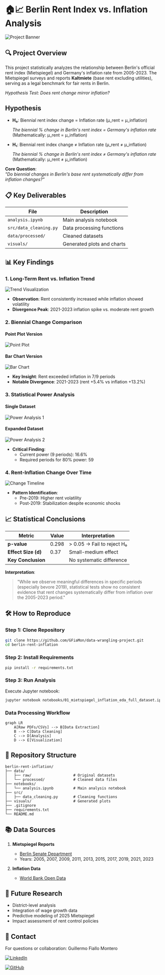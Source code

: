 # 🏠📈 Berlin Rent Index vs. Inflation Analysis  

![Project Banner](visuals/1_berlin_rent_inflation_trend_2005-2023.png)  

## 🔍 Project Overview  
This project statistically analyzes the relationship between Berlin's official rent index (Mietspiegel) and Germany's inflation rate from 2005-2023. The Mietspiegel surveys and reports **Kaltmiete** (base rent excluding utilities), serving as a legal benchmark for fair rents in Berlin.

*Hypothesis Test: Does rent change mirror inflation?*

## Hypothesis
- **H₀**: Biennial rent index change = Inflation rate (μ_rent = μ_inflation)

    *The biennial % change in Berlin's rent index = Germany's inflation rate*  
  (Mathematically: μ_rent = μ_inflation)

- **H₁**: Biennial rent index change ≠ Inflation rate (μ_rent ≠ μ_inflation)

    *The biennial % change in Berlin's rent index ≠ Germany's inflation rate*  
  (Mathematically: μ_rent ≠ μ_inflation)

**Core Question**:  
*"Do biennial changes in Berlin's base rent systematically differ from inflation changes?"*  

## 📋 Key Deliverables  
| File | Description |  
|------|-------------|  
| `analysis.ipynb` | Main analysis notebook |  
| `src/data_cleaning.py` | Data processing functions |  
| `data/processed/` | Cleaned datasets |  
| `visuals/` | Generated plots and charts |  

## 📊 Key Findings  

### 1. Long-Term Rent vs. Inflation Trend  
![Trend Visualization](visuals/1_berlin_rent_inflation_trend_2005-2023.png)  
- **Observation**: Rent consistently increased while inflation showed volatility  
- **Divergence Peak**: 2021-2023 inflation spike vs. moderate rent growth  

### 2. Biennial Change Comparison  
#### Point Plot Version  
![Point Plot](visuals/2_berlin_rent_inflation_biennial_change_comparison_2005-2023_pointplot.png)  
#### Bar Chart Version  
![Bar Chart](visuals/3_berlin_rent_inflation_biennial_change_comparison_2005-2023_bars.png)  
- **Key Insight**: Rent exceeded inflation in 7/9 periods  
- **Notable Divergence**: 2021-2023 (rent +5.4% vs inflation +13.2%)  

### 3. Statistical Power Analysis  
#### Single Dataset  
![Power Analysis 1](visuals/4a_berlin_rent_inflation_power_analysis_2005-2023_1dataset.png)  
#### Expanded Dataset  
![Power Analysis 2](visuals/4b_berlin_rent_inflation_power_analysis_2005-2023_2datasets.png)  
- **Critical Finding**:  
  - Current power (9 periods): 16.6%  
  - Required periods for 80% power: 59  

### 4. Rent-Inflation Change Over Time  
![Change Timeline](visuals/5_plot_4_berlin_rent_v_inflation_with_events.png)  
- **Pattern Identification**:  
  - Pre-2019: Higher rent volatility  
  - Post-2019: Stabilization despite economic shocks  

## 📈 Statistical Conclusions  

| Metric               | Value       | Interpretation          |  
|----------------------|-------------|-------------------------|  
| **p-value**          | 0.298       | > 0.05 → Fail to reject H₀ |  
| **Effect Size (d)**  | 0.37        | Small-medium effect     |  
| **Key Conclusion**   |             | No systematic difference |  

**Interpretation**:  
> "While we observe meaningful differences in specific periods (especially bevore 2019), statistical tests show no consistent evidence that rent changes systematically differ from inflation over the 2005-2023 period."  

## 🛠️ How to Reproduce  
### Step 1: Clone Repository  
```bash
git clone https://github.com/GFiaMon/data-wrangling-project.git
cd berlin-rent-inflation
```

### Step 2: Install Requirements  
```bash
pip install -r requirements.txt
```

### Step 3: Run Analysis  
Execute Jupyter notebook:  
```bash
jupyter notebook notebooks/01_mietspiegel_inflation_eda_full_dataset.ipynb
```

### Data Processing Workflow  
```mermaid
graph LR
    A[Raw PDFs/CSVs] --> B[Data Extraction]
    B --> C[Data Cleaning]
    C --> D[Analysis]
    D --> E[Visualization]
```

## 📂 Repository Structure  
```
berlin-rent-inflation/
├── data/
│   ├── raw/                   # Original datasets
│   └── processed/             # Cleaned data files
├── notebooks/
│   └── analysis.ipynb         # Main analysis notebook
├── src/
│   ├── data_cleaning.py       # Cleaning functions
├── visuals/                   # Generated plots
├── .gitignore
├── requirements.txt
└── README.md
```

## 📚 Data Sources  
1. **Mietspiegel Reports**  
   - [Berlin Senate Department](https://www.stadtentwicklung.berlin.de/)  
   - Years: 2005, 2007, 2009, 2011, 2013, 2015, 2017, 2019, 2021, 2023  
   
2. **Inflation Data**  
   - [World Bank Open Data](https://data.worldbank.org/indicator/FP.CPI.TOTL.ZG?end=2024&locations=DE&start=1960&view=chart&year=2024)

## 🔮 Future Research  
- District-level analysis  
- Integration of wage growth data  
- Predictive modeling of 2025 Mietspiegel  
- Impact assessment of rent control policies  

## 👥 Contact  
For questions or collaboration:
Guillermo
Fiallo Montero

[![LinkedIn](https://img.shields.io/badge/LinkedIn-blue)](https://www.linkedin.com/in/guillermo-fiallo-montero-734a87132/)

[![GitHub](https://img.shields.io/badge/GitHub-Repository-blue)](https://github.com/GFiaMon/data-wrangling-project)
